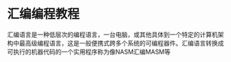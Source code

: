 # 汇编编程教程

汇编语言是一种低层次的编程语言，一台电脑，或其他具体到一个特定的计算机架构中最高级编程语言，这是一般便携式跨多个系统的可编程器件。汇编语言转换成可执行的机器代码的一个实用程序称为像NASM汇编MASM等

